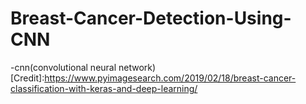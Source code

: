 # Breast-Cancer-Detection-Using-CNN
-cnn(convolutional neural network)
[Credit]:https://www.pyimagesearch.com/2019/02/18/breast-cancer-classification-with-keras-and-deep-learning/
